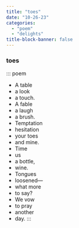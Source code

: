 ```yaml
---
title: "toes"
date: "10-26-23"
categories:
  - "poem"
  - "delights"
title-block-banner: false
---
```


### toes

::: poem
- A table
- a look
- a touch.
- A fable
- a laugh
- a brush.
- Temptation
- hesitation
- your toes
- and mine.
- Time
- us
- a bottle,
- wine.
- Tongues
- loosened—
- what more
- to say?
- We vow
- to pray
- another
- day.
:::
